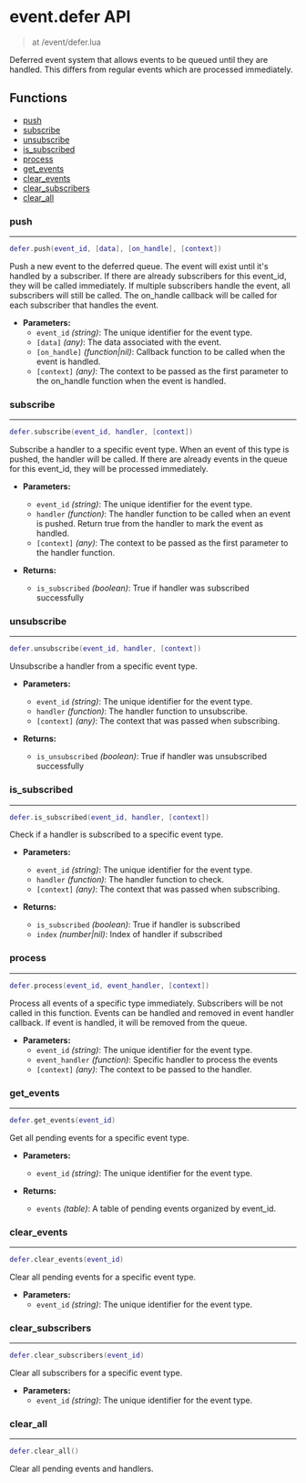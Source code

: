 # event.defer API

> at /event/defer.lua

Deferred event system that allows events to be queued until they are handled.
This differs from regular events which are processed immediately.

## Functions

- [push](#push)
- [subscribe](#subscribe)
- [unsubscribe](#unsubscribe)
- [is_subscribed](#is_subscribed)
- [process](#process)
- [get_events](#get_events)
- [clear_events](#clear_events)
- [clear_subscribers](#clear_subscribers)
- [clear_all](#clear_all)



### push

---
```lua
defer.push(event_id, [data], [on_handle], [context])
```

Push a new event to the deferred queue. The event will exist until it's handled by a subscriber.
If there are already subscribers for this event_id, they will be called immediately.
If multiple subscribers handle the event, all subscribers will still be called. The on_handle callback
will be called for each subscriber that handles the event.

- **Parameters:**
	- `event_id` *(string)*: The unique identifier for the event type.
	- `[data]` *(any)*: The data associated with the event.
	- `[on_handle]` *(function|nil)*: Callback function to be called when the event is handled.
	- `[context]` *(any)*: The context to be passed as the first parameter to the on_handle function when the event is handled.

### subscribe

---
```lua
defer.subscribe(event_id, handler, [context])
```

Subscribe a handler to a specific event type. When an event of this type is pushed,
the handler will be called. If there are already events in the queue for this event_id,
they will be processed immediately.

- **Parameters:**
	- `event_id` *(string)*: The unique identifier for the event type.
	- `handler` *(function)*: The handler function to be called when an event is pushed. Return true from the handler to mark the event as handled.
	- `[context]` *(any)*: The context to be passed as the first parameter to the handler function.

- **Returns:**
	- `is_subscribed` *(boolean)*: True if handler was subscribed successfully

### unsubscribe

---
```lua
defer.unsubscribe(event_id, handler, [context])
```

Unsubscribe a handler from a specific event type.

- **Parameters:**
	- `event_id` *(string)*: The unique identifier for the event type.
	- `handler` *(function)*: The handler function to unsubscribe.
	- `[context]` *(any)*: The context that was passed when subscribing.

- **Returns:**
	- `is_unsubscribed` *(boolean)*: True if handler was unsubscribed successfully

### is_subscribed

---
```lua
defer.is_subscribed(event_id, handler, [context])
```

Check if a handler is subscribed to a specific event type.

- **Parameters:**
	- `event_id` *(string)*: The unique identifier for the event type.
	- `handler` *(function)*: The handler function to check.
	- `[context]` *(any)*: The context that was passed when subscribing.

- **Returns:**
	- `is_subscribed` *(boolean)*: True if handler is subscribed
	- `index` *(number|nil)*: Index of handler if subscribed

### process

---
```lua
defer.process(event_id, event_handler, [context])
```

Process all events of a specific type immediately. Subscribers will be not called in this function.
Events can be handled and removed in event handler callback. If event is handled, it will be removed from the queue.

- **Parameters:**
	- `event_id` *(string)*: The unique identifier for the event type.
	- `event_handler` *(function)*: Specific handler to process the events
	- `[context]` *(any)*: The context to be passed to the handler.

### get_events

---
```lua
defer.get_events(event_id)
```

Get all pending events for a specific event type.

- **Parameters:**
	- `event_id` *(string)*: The unique identifier for the event type.

- **Returns:**
	- `events` *(table)*: A table of pending events organized by event_id.

### clear_events

---
```lua
defer.clear_events(event_id)
```

Clear all pending events for a specific event type.

- **Parameters:**
	- `event_id` *(string)*: The unique identifier for the event type.

### clear_subscribers

---
```lua
defer.clear_subscribers(event_id)
```

Clear all subscribers for a specific event type.

- **Parameters:**
	- `event_id` *(string)*: The unique identifier for the event type.

### clear_all

---
```lua
defer.clear_all()
```

Clear all pending events and handlers.

